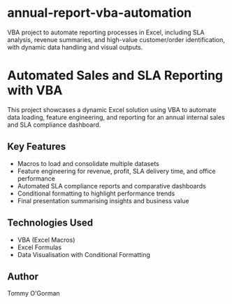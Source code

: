 # annual-report-vba-automation
VBA project to automate reporting processes in Excel, including SLA analysis, revenue summaries, and high-value customer/order identification, with dynamic data handling and visual outputs.

# Automated Sales and SLA Reporting with VBA

This project showcases a dynamic Excel solution using VBA to automate data loading, feature engineering, and reporting for an annual internal sales and SLA compliance dashboard.

## Key Features
- Macros to load and consolidate multiple datasets
- Feature engineering for revenue, profit, SLA delivery time, and office performance
- Automated SLA compliance reports and comparative dashboards
- Conditional formatting to highlight performance trends
- Final presentation summarising insights and business value

## Technologies Used
- VBA (Excel Macros)
- Excel Formulas
- Data Visualisation with Conditional Formatting

## Author
Tommy O'Gorman
